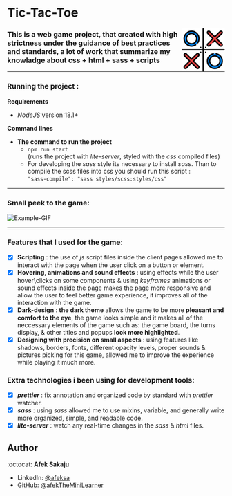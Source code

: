 # Tic-Tac-Toe

<img src="./readme-resources/tic-tac-toe.png" width=100px height=100px align="right">

### This is a web game project, that created with high strictness under the guidance of best practices and standards, a lot of work that summarize my knowladge about css + html + sass + scripts<br />

---

### **Running the project :**

**Requirements**

-   _NodeJS_ version 18.1+

**Command lines**

-   **The command to run the project**
    -   `npm run start`<br /> (runs the project with _lite-server_, styled with the _css_ compiled files)
    -   For developing the _sass_ style its necessary to install _sass_. Than to compile the scss files into css you should run this script :<br />
        `"sass-compile": "sass styles/scss:styles/css"`

---

### **Small peek to the game:**

![Example-GIF](./readme-resources/game-peel.gif)

---

### Features that I used for the game:

-   [x] **Scripting** : the use of _js_ script files inside the client pages allowed me to interact with the page when the user click on a button or element.
-   [x] **Hovering, animations and sound effects** : using effects while the user hover\clicks on some components & using _keyframes_ animations or sound effects inside the page makes the page more responsive and allow the user to feel better game experience, it improves all of the interaction with the game.
-   [x] **Dark-design** : **the dark theme** allows the game to be more **pleasant and comfort to the eye**, the game looks simple and it makes all of the neccessary elements of the game such as: the game board, the turns display, & other titles and popups **look more highlighted**.
-   [x] **Designing with precision on small aspects** : using features like shadows, borders, fonts, different opacity levels, proper sounds & pictures picking for this game, allowed me to improve the experience while playing it much more.

### Extra technologies i been using for development tools:

-   [x] _**prettier**_ : fix annotation and organized code by standard with _prettier_ watcher.
-   [x] _**sass**_ : using _sass_ allowed me to use mixins, variable, and generally write more organized, simple, and readable code.
-   [x] _**lite-server**_ : watch any real-time changes in the _sass_ & _html_ files.

## Author

:octocat: **Afek Sakaju**

-   LinkedIn: [@afeksa](https://www.linkedin.com/in/afeksa/)
-   GitHub: [@afekTheMiniLearner](https://github.com/afekTheMiniLearner)
